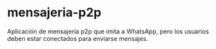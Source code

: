 # mensajeria-p2p
Aplicación de mensajería p2p que imita a WhatsApp, pero los usuarios deben estar conectados para enviarse mensajes.
